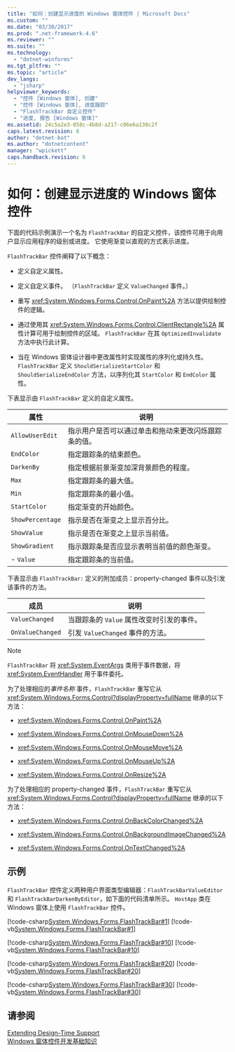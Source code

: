 ```yaml
---
title: "如何：创建显示进度的 Windows 窗体控件 | Microsoft Docs"
ms.custom: ""
ms.date: "03/30/2017"
ms.prod: ".net-framework-4.6"
ms.reviewer: ""
ms.suite: ""
ms.technology: 
  - "dotnet-winforms"
ms.tgt_pltfrm: ""
ms.topic: "article"
dev_langs: 
  - "jsharp"
helpviewer_keywords: 
  - "控件 [Windows 窗体], 创建"
  - "控件 [Windows 窗体], 进度跟踪"
  - "FlashTrackBar 自定义控件"
  - "进度, 报告 [Windows 窗体]"
ms.assetid: 24c5a2e3-058c-4b8d-a217-c06e6a130c2f
caps.latest.revision: 6
author: "dotnet-bot"
ms.author: "dotnetcontent"
manager: "wpickett"
caps.handback.revision: 6
---
```

# 如何：创建显示进度的 Windows 窗体控件
下面的代码示例演示一个名为 `FlashTrackBar` 的自定义控件，该控件可用于向用户显示应用程序的级别或进度。  它使用渐变以直观的方式表示进度。  
  
 `FlashTrackBar` 控件阐释了以下概念：  
  
-   定义自定义属性。  
  
-   定义自定义事件。  （`FlashTrackBar` 定义 `ValueChanged` 事件。）  
  
-   重写 <xref:System.Windows.Forms.Control.OnPaint%2A> 方法以提供绘制控件的逻辑。  
  
-   通过使用其 <xref:System.Windows.Forms.Control.ClientRectangle%2A> 属性计算可用于绘制控件的区域。  `FlashTrackBar` 在其 `OptimizedInvalidate` 方法中执行此计算。  
  
-   当在 Windows 窗体设计器中更改属性时实现属性的序列化或持久性。  `FlashTrackBar` 定义 `ShouldSerializeStartColor` 和 `ShouldSerializeEndColor` 方法，以序列化其 `StartColor` 和 `EndColor` 属性。  
  
 下表显示由 `FlashTrackBar` 定义的自定义属性。  
  
|属性|说明|  
|--------|--------|  
|`AllowUserEdit`|指示用户是否可以通过单击和拖动来更改闪烁跟踪条的值。|  
|`EndColor`|指定跟踪条的结束颜色。|  
|`DarkenBy`|指定根据前景渐变加深背景颜色的程度。|  
|`Max`|指定跟踪条的最大值。|  
|`Min`|指定跟踪条的最小值。|  
|`StartColor`|指定渐变的开始颜色。|  
|`ShowPercentage`|指示是否在渐变之上显示百分比。|  
|`ShowValue`|指示是否在渐变之上显示当前值。|  
|`ShowGradient`|指示跟踪条是否应显示表明当前值的颜色渐变。|  
|-   `Value`|指定跟踪条的当前值。|  
  
 下表显示由 `FlashTrackBar:` 定义的附加成员：property\-changed 事件以及引发该事件的方法。  
  
|成员|说明|  
|--------|--------|  
|`ValueChanged`|当跟踪条的 `Value` 属性改变时引发的事件。|  
|`OnValueChanged`|引发 `ValueChanged` 事件的方法。|  
  
> [!NOTE]
>  `FlashTrackBar` 将 <xref:System.EventArgs> 类用于事件数据，将 <xref:System.EventHandler> 用于事件委托。  
  
 为了处理相应的*事件名称* 事件，`FlashTrackBar` 重写它从 <xref:System.Windows.Forms.Control?displayProperty=fullName> 继承的以下方法：  
  
-   <xref:System.Windows.Forms.Control.OnPaint%2A>  
  
-   <xref:System.Windows.Forms.Control.OnMouseDown%2A>  
  
-   <xref:System.Windows.Forms.Control.OnMouseMove%2A>  
  
-   <xref:System.Windows.Forms.Control.OnMouseUp%2A>  
  
-   <xref:System.Windows.Forms.Control.OnResize%2A>  
  
 为了处理相应的 property\-changed 事件，`FlashTrackBar` 重写它从 <xref:System.Windows.Forms.Control?displayProperty=fullName> 继承的以下方法：  
  
-   <xref:System.Windows.Forms.Control.OnBackColorChanged%2A>  
  
-   <xref:System.Windows.Forms.Control.OnBackgroundImageChanged%2A>  
  
-   <xref:System.Windows.Forms.Control.OnTextChanged%2A>  
  
## 示例  
 `FlashTrackBar` 控件定义两种用户界面类型编辑器：`FlashTrackBarValueEditor` 和 `FlashTrackBarDarkenByEditor`，如下面的代码清单所示。  `HostApp` 类在 Windows 窗体上使用 `FlashTrackBar` 控件。  
  
 [!code-csharp[System.Windows.Forms.FlashTrackBar#1](../../../../samples/snippets/csharp/VS_Snippets_Winforms/System.Windows.Forms.FlashTrackBar/CS/FlashTrackBar.cs#1)]
 [!code-vb[System.Windows.Forms.FlashTrackBar#1](../../../../samples/snippets/visualbasic/VS_Snippets_Winforms/System.Windows.Forms.FlashTrackBar/VB/FlashTrackBar.vb#1)]  
  
 [!code-csharp[System.Windows.Forms.FlashTrackBar#10](../../../../samples/snippets/csharp/VS_Snippets_Winforms/System.Windows.Forms.FlashTrackBar/CS/FlashTrackBarDarkenByEditor.cs#10)]
 [!code-vb[System.Windows.Forms.FlashTrackBar#10](../../../../samples/snippets/visualbasic/VS_Snippets_Winforms/System.Windows.Forms.FlashTrackBar/VB/FlashTrackBarDarkenByEditor.vb#10)]  
  
 [!code-csharp[System.Windows.Forms.FlashTrackBar#20](../../../../samples/snippets/csharp/VS_Snippets_Winforms/System.Windows.Forms.FlashTrackBar/CS/FlashTrackBarValueEditor.cs#20)]
 [!code-vb[System.Windows.Forms.FlashTrackBar#20](../../../../samples/snippets/visualbasic/VS_Snippets_Winforms/System.Windows.Forms.FlashTrackBar/VB/FlashTrackBarValueEditor.vb#20)]  
  
 [!code-csharp[System.Windows.Forms.FlashTrackBar#30](../../../../samples/snippets/csharp/VS_Snippets_Winforms/System.Windows.Forms.FlashTrackBar/CS/HostApp.cs#30)]
 [!code-vb[System.Windows.Forms.FlashTrackBar#30](../../../../samples/snippets/visualbasic/VS_Snippets_Winforms/System.Windows.Forms.FlashTrackBar/VB/HostApp.vb#30)]  
  
## 请参阅  
 [Extending Design\-Time Support](../Topic/Extending%20Design-Time%20Support.md)   
 [Windows 窗体控件开发基础知识](../../../../docs/framework/winforms/controls/windows-forms-control-development-basics.md)